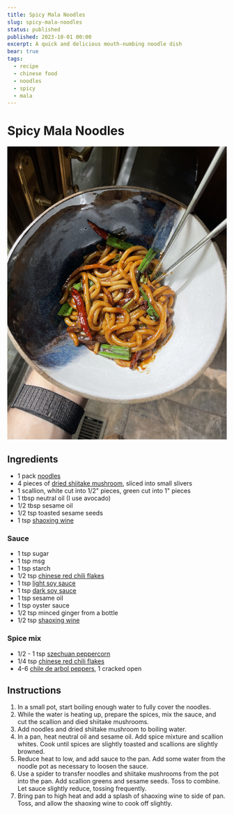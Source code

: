 ```yaml
---
title: Spicy Mala Noodles
slug: spicy-mala-noodles
status: published
published: 2023-10-01 00:00
excerpt: A quick and delicious mouth-numbing noodle dish
bear: true
tags:
  - recipe
  - chinese food
  - noodles
  - spicy
  - mala
---
```

# Spicy Mala Noodles

![](spicy-mala-noodles/IMG_6161.jpeg)

## Ingredients
* 1 pack [noodles](https://www.amazon.com/gp/product/B08TQPX37T)
* 4 pieces of [dried shiitake mushroom](https://www.amazon.com/dp/B00PXRL3D8), sliced into small slivers
* 1 scallion, white cut into 1/2" pieces, green cut into 1" pieces
* 1 tbsp neutral oil (I use avocado)
* 1/2 tbsp sesame oil
* 1/2 tsp toasted sesame seeds
* 1 tsp [shaoxing wine](https://www.amazon.com/gp/product/B07PW1S84L)
### Sauce
* 1 tsp sugar
* 1 tsp msg
* 1 tsp starch
* 1/2 tsp [chinese red chili flakes](https://www.amazon.com/gp/product/B073FRT39D)
* 1 tsp [light soy sauce](https://www.amazon.com/gp/product/B07PGWZCT6)
* 1 tsp [dark soy sauce](https://www.amazon.com/gp/product/B01I4CVE8C)
* 1 tsp sesame oil
* 1 tsp oyster sauce 
* 1/2 tsp minced ginger from a bottle
* 1/2 tsp [shaoxing wine](https://www.amazon.com/gp/product/B07PW1S84L)
### Spice mix
* 1/2 - 1 tsp [szechuan peppercorn](https://www.amazon.com/gp/product/B071CX48ZS)
* 1/4 tsp [chinese red chili flakes](https://www.amazon.com/gp/product/B073FRT39D)
* 4-6 [chile de arbol peppers](https://www.amazon.com/gp/product/B07TYNF3ND), 1 cracked open
## Instructions
1. In a small pot, start boiling enough water to fully cover the noodles.
2. While the water is heating up, prepare the spices, mix the sauce, and cut the scallion and died shiitake mushrooms.
3. Add noodles and dried shiitake mushroom to boiling water.
4. In a pan, heat neutral oil and sesame oil. Add spice mixture and scallion whites. Cook until spices are slightly toasted and scallions are slightly browned. 
5. Reduce heat to low, and add sauce to the pan. Add some water from the noodle pot as necessary to loosen the sauce.
6. Use a spider to transfer noodles and shiitake mushrooms from the pot into the pan. Add scallion greens and sesame seeds. Toss to combine. Let sauce slightly reduce, tossing frequently.
7. Bring pan to high heat and add a splash of shaoxing wine to side of pan. Toss, and allow the shaoxing wine to cook off slightly.